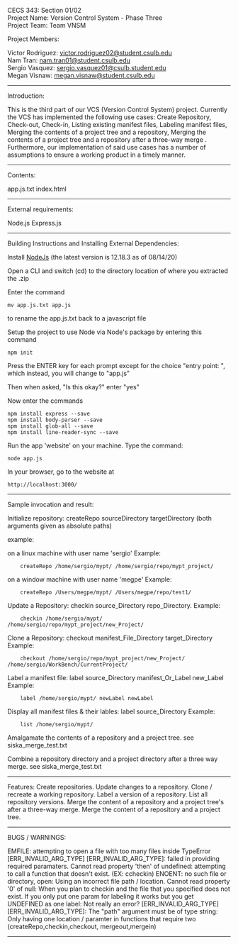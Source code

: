 CECS 343: Section 01/02  
Project Name: Version Control System - Phase Three  
Project Team: Team VNSM  

Project Members:

Victor Rodriguez: victor.rodriguez02@student.csulb.edu  
Nam Tran: nam.tran01@student.csulb.edu  
Sergio Vasquez: sergio.vasquez01@csulb.student.edu  
Megan Visnaw: megan.visnaw@student.csulb.edu  

--------------------------------------------------------------------------------

Introduction:

This is the third part of our VCS (Version Control System) project. Currently
the VCS has implemented the following use cases: Create Repository, Check-out,
Check-in, Listing existing manifest files, Labeling manifest files, Merging the contents 
of a project tree and a repository, Merging the contents of a project tree and a 
repository after a three-way merge . Furthermore, our implementation of said use 
cases has a number of assumptions to ensure a working product in a timely manner.


--------------------------------------------------------------------------------
Contents:

app.js.txt
index.html

--------------------------------------------------------------------------------
External requirements:

Node.js
Express.js

--------------------------------------------------------------------------------
Building Instructions and Installing External Dependencies:

Install [NodeJs](https://nodejs.org/en/download/) (the latest version is 12.18.3 as of 08/14/20)

Open a CLI and switch (cd) to the directory location of where you extracted the .zip

Enter the command

    mv app.js.txt app.js

to rename the app.js.txt back to a javascript file

Setup the project to use Node via Node's package
by entering this command

    npm init

Press the ENTER key for each prompt except for the choice "entry point: ", which instead, you will change to "app.js"

Then when asked, "Is this okay?" enter "yes"

Now enter the commands

    npm install express --save
    npm install body-parser --save
    npm install glob-all --save
    npm install line-reader-sync --save

Run the app 'website' on your machine. Type the command:

    node app.js

In your browser, go to the website at

    http://localhost:3000/

--------------------------------------------------------------------------------

Sample invocation and result:

Initialize repository: createRepo sourceDirectory targetDirectory (both arguments given as absolute paths)

example:

on a linux machine with user name 'sergio'
	Example:
	
		createRepo /home/sergio/mypt/ /home/sergio/repo/mypt_project/

on a window machine with user name 'megpe'
    	Example:
	
		createRepo /Users/megpe/mypt/ /Users/megpe/repo/test1/



Update a Repository: checkin source_Directory repo_Directory.
	Example:
	
		checkin /home/sergio/mypt/  /home/sergio/repo/mypt_project/new_Project/



Clone a Repository: checkout manifest_File_Directory target_Directory
     	Example:
	
		checkout /home/sergio/repo/mypt_project/new_Project/  /home/sergio/WorkBench/CurrentProject/



Label a manifest file: label source_Directory manifest_Or_Label new_Label
     	Example:
	
		label /home/sergio/mypt/ newLabel newLabel


Display all manifest files & their lables: label source_Directory
     	Example:
	
		list /home/sergio/mypt/


Amalgamate the contents of a repository and a project tree.
  see siska_merge_test.txt


Combine a repository directory and a project directory after a three way merge. 
  see siska_merge_test.txt

--------------------------------------------------------------------------------

Features:
Create repositories.
Update changes to a repository.
Clone / recreate a working repository.
Label a version of a repository.
List all repository versions.
Merge the content of a repository and a project tree's after a three-way merge.
Merge the content of a repository and a project tree. 

--------------------------------------------------------------------------------

BUGS / WARNINGS:

EMFILE: attempting to open a file with too many files inside
TypeError [ERR_INVALID_ARG_TYPE] [ERR_INVALID_ARG_TYPE]: failed in providing required paramaters.
Cannot read property 'then' of undefined: attempting to call a function that doesn't exist. (EX: ccheckin)
ENOENT: no such file or directory, open: Using an incorrect file path / location.
Cannot read property '0' of null: When you plan to checkin and the file that you specified does not exist. 
If you only put one param for labeling it works but you get UNDEFINED as one label:  Not really an error?
[ERR_INVALID_ARG_TYPE] [ERR_INVALID_ARG_TYPE]: The "path" argument must be of type string: Only having one location / paramter in functions that require two (createRepo,checkin,checkout, mergeout,mergein)

--------------------------------------------------------------------------------
